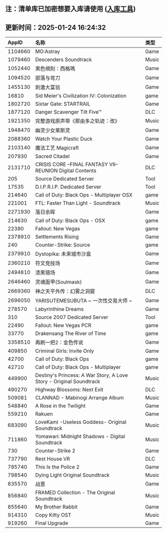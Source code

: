 ## 注：清单库已加密想要入库请使用 ([入库工具](https://github.com/BlankTMing/ManifestAutoUpdate/releases))

## 更新时间：2025-01-24 16:24:32
| AppID | 名称 | 类型  |
| :-------------------- | :----------------------------- | :----------- |
| 1104660 | MO:Astray| Game |
| 1079460 | Descenders Soundtrack| Music |
| 1052440 | 黑色規則：西格瑪| Game |
| 1094520 | 部落与弯刀| Game |
| 1455130 | 刺激大富翁| Game |
| 16810 | Sid Meier's Civilization IV: Colonization| game |
| 1802720 | Sixtar Gate: STARTRAIL| Game |
| 1877120 | Danger Scavenger Tilt Five™| DLC |
| 1921350 | 完整游戏原声带《那由多之轨迹：改》| Music |
| 1948470 | 幽灵少女莱斯灵| Game |
| 2088360 | Watch Your Plastic Duck| Game |
| 2103140 | 魔法工艺 Magicraft| Game |
| 207930 | Sacred Citadel| Game |
| 2131710 | CRISIS CORE –FINAL FANTASY VII– REUNION Digital Contents| DLC |
| 205 | Source Dedicated Server| Tool |
| 17535 | D.I.P.R.I.P. Dedicated Server| Tool |
| 214640 | Call of Duty: Black Ops - Multiplayer OSX| game |
| 221001 | FTL: Faster Than Light - Soundtrack| Music |
| 2271930 | 落日余晖| Game |
| 214630 | Call of Duty: Black Ops - OSX| game |
| 22380 | Fallout: New Vegas| game |
| 2378910 | Settlements Rising| Game |
| 240 | Counter-Strike: Source| game |
| 2379910 | Dystopika: 未来城市沙盒| Game |
| 2360210 | 符文竞技场| Game |
| 2494810 | 漆黑猎场| Game |
| 2646460 | 灵魂面甲(Soulmask)| Game |
| 2669360 | 神之天平外传：幻雾之洞窟| DLC |
| 2696050 | YARISUTEMESUBUTA ~ 一次性交易大师 ~| Game |
| 278570 | Labyrinthine Dreams| Game |
| 310 | Source 2007 Dedicated Server| Tool |
| 22490 | Fallout: New Vegas PCR| game |
| 33770 | Drakensang The River of Time| game |
| 3358510 | 再刷一把2：金色传说| Game |
| 409850 | Criminal Girls: Invite Only| Game |
| 42700 | Call of Duty: Black Ops| game |
| 42710 | Call of Duty: Black Ops - Multiplayer| game |
| 449900 | Destiny's Princess: A War Story, A Love Story - Original Soundtrack| Music |
| 490270 | Highway Blossoms: Next Exit| DLC |
| 509081 | CLANNAD - Mabinogi Arrange Album| Music |
| 548840 | A Rose in the Twilight| Game |
| 559210 | Rakuen| Game |
| 683090 | LoveKami -Useless Goddess- Original Soundtrack| Music |
| 711860 | Yomawari: Midnight Shadows - Digital Soundtrack| Music |
| 730 | Counter-Strike 2| Game |
| 737790 | Rest House VR| DLC |
| 785740 | This Is the Police 2| Game |
| 798540 | Dying Light Original Soundtrack| Music |
| 835570 | 战意| Game |
| 856840 | FRAMED Collection - The Original Soundtrack| Music |
| 855640 | My Brother Rabbit| Game |
| 914310 | Copy Kitty OST| Music |
| 919260 | Final Upgrade| Game |
